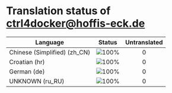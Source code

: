 # Translation status of ctrl4docker@hoffis-eck.de

Language | Status | Untranslated
---------|:------:|:-----------:
Chinese (Simplified) (zh_CN) | ![100%](http://progressed.io/bar/100) | 0
Croatian (hr) | ![100%](http://progressed.io/bar/100) | 0
German (de) | ![100%](http://progressed.io/bar/100) | 0
UNKNOWN (ru_RU) | ![100%](http://progressed.io/bar/100) | 0
